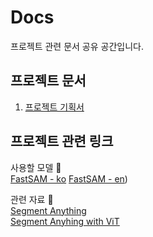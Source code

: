 # Docs
프로젝트 관련 문서 공유 공간입니다. 

## 프로젝트 문서 
1. [프로젝트 기획서](https://docs.google.com/document/d/1eYNqW7uWcA78AK_5GH-IxwUnW6DvclUU32biI-zhzg4/edit?usp=sharing)

## 프로젝트 관련 링크
사용할 모델 🔽 <br>
[FastSAM - ko](https://docs.ultralytics.com/ko/models/fast-sam/)
[FastSAM - en](https://docs.ultralytics.com/models/fast-sam/#available-models-supported-tasks-and-operating-modes))

관련 자료 🔽 <br>
[Segment Anything](https://segment-anything.com/) <br>
[Segment Anyhing with ViT](https://keras.io/examples/vision/sam/)
